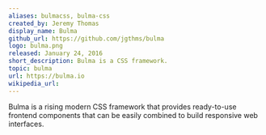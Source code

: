 ```yaml
---
aliases: bulmacss, bulma-css
created_by: Jeremy Thomas
display_name: Bulma
github_url: https://github.com/jgthms/bulma
logo: bulma.png
released: January 24, 2016
short_description: Bulma is a CSS framework.
topic: bulma
url: https://bulma.io
wikipedia_url:
---
```

Bulma is a rising modern CSS framework that provides ready-to-use frontend components that can be easily combined to build responsive web interfaces.
